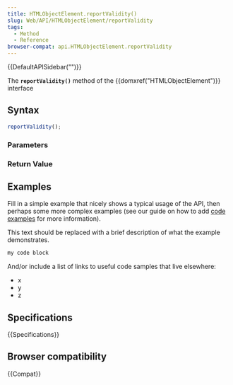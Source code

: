 ```yaml
---
title: HTMLObjectElement.reportValidity()
slug: Web/API/HTMLObjectElement/reportValidity
tags:
  - Method
  - Reference
browser-compat: api.HTMLObjectElement.reportValidity
---
```

{{DefaultAPISidebar("")}}

The **`reportValidity()`** method of the {{domxref("HTMLObjectElement")}} interface 

## Syntax

```js
reportValidity();
```

### Parameters



### Return Value



## Examples

Fill in a simple example that nicely shows a typical usage of the API, then perhaps some more complex examples (see our guide on how to add [code examples](/en-US/docs/MDN/Contribute/Structures/Code_examples) for more information).

This text should be replaced with a brief description of what the example demonstrates.

```js
my code block
```

And/or include a list of links to useful code samples that live elsewhere:

*   x
*   y
*   z

## Specifications

{{Specifications}}

## Browser compatibility

{{Compat}}

